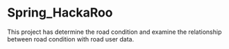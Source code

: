 # Spring_HackaRoo
This project has determine the road condition and examine the relationship between road condition with road user data. 
